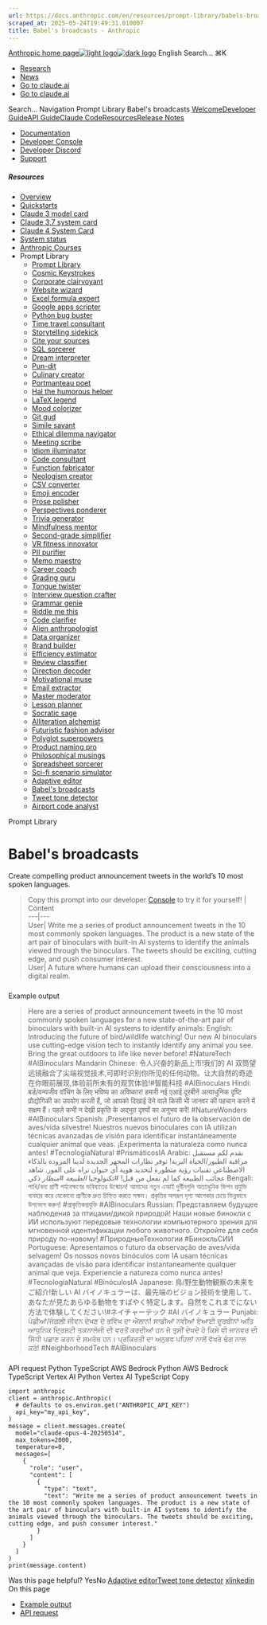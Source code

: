```yaml
---
url: https://docs.anthropic.com/en/resources/prompt-library/babels-broadcasts
scraped_at: 2025-05-24T19:49:31.010007
title: Babel's broadcasts - Anthropic
---
```


[Anthropic home page![light logo](https://mintlify.s3.us-west-1.amazonaws.com/anthropic/logo/light.svg)![dark logo](https://mintlify.s3.us-west-1.amazonaws.com/anthropic/logo/dark.svg)](https://docs.anthropic.com/)
English
Search...
⌘K
  * [Research](https://www.anthropic.com/research)
  * [News](https://www.anthropic.com/news)
  * [Go to claude.ai](https://claude.ai/)
  * [Go to claude.ai](https://claude.ai/)


Search...
Navigation
Prompt Library
Babel's broadcasts
[Welcome](https://docs.anthropic.com/en/home)[Developer Guide](https://docs.anthropic.com/en/docs/welcome)[API Guide](https://docs.anthropic.com/en/api/overview)[Claude Code](https://docs.anthropic.com/en/docs/claude-code/overview)[Resources](https://docs.anthropic.com/en/resources/overview)[Release Notes](https://docs.anthropic.com/en/release-notes/overview)
* [Documentation](https://docs.anthropic.com/en/home)
* [Developer Console](https://console.anthropic.com/)
* [Developer Discord](https://www.anthropic.com/discord)
* [Support](https://support.anthropic.com/)
##### Resources
  * [Overview](https://docs.anthropic.com/en/resources/overview)
  * [Quickstarts](https://github.com/anthropics/anthropic-quickstarts)
  * [Claude 3 model card](https://assets.anthropic.com/m/61e7d27f8c8f5919/original/Claude-3-Model-Card.pdf)
  * [Claude 3.7 system card](https://anthropic.com/claude-3-7-sonnet-system-card)
  * [Claude 4 System Card](https://www-cdn.anthropic.com/6be99a52cb68eb70eb9572b4cafad13df32ed995.pdf)
  * [System status](https://status.anthropic.com/)
  * [Anthropic Courses](https://github.com/anthropics/courses)
  * Prompt Library
    * [Prompt Library](https://docs.anthropic.com/en/resources/prompt-library/library)
    * [Cosmic Keystrokes](https://docs.anthropic.com/en/resources/prompt-library/cosmic-keystrokes)
    * [Corporate clairvoyant](https://docs.anthropic.com/en/resources/prompt-library/corporate-clairvoyant)
    * [Website wizard](https://docs.anthropic.com/en/resources/prompt-library/website-wizard)
    * [Excel formula expert](https://docs.anthropic.com/en/resources/prompt-library/excel-formula-expert)
    * [Google apps scripter](https://docs.anthropic.com/en/resources/prompt-library/google-apps-scripter)
    * [Python bug buster](https://docs.anthropic.com/en/resources/prompt-library/python-bug-buster)
    * [Time travel consultant](https://docs.anthropic.com/en/resources/prompt-library/time-travel-consultant)
    * [Storytelling sidekick](https://docs.anthropic.com/en/resources/prompt-library/storytelling-sidekick)
    * [Cite your sources](https://docs.anthropic.com/en/resources/prompt-library/cite-your-sources)
    * [SQL sorcerer](https://docs.anthropic.com/en/resources/prompt-library/sql-sorcerer)
    * [Dream interpreter](https://docs.anthropic.com/en/resources/prompt-library/dream-interpreter)
    * [Pun-dit](https://docs.anthropic.com/en/resources/prompt-library/pun-dit)
    * [Culinary creator](https://docs.anthropic.com/en/resources/prompt-library/culinary-creator)
    * [Portmanteau poet](https://docs.anthropic.com/en/resources/prompt-library/portmanteau-poet)
    * [Hal the humorous helper](https://docs.anthropic.com/en/resources/prompt-library/hal-the-humorous-helper)
    * [LaTeX legend](https://docs.anthropic.com/en/resources/prompt-library/latex-legend)
    * [Mood colorizer](https://docs.anthropic.com/en/resources/prompt-library/mood-colorizer)
    * [Git gud](https://docs.anthropic.com/en/resources/prompt-library/git-gud)
    * [Simile savant](https://docs.anthropic.com/en/resources/prompt-library/simile-savant)
    * [Ethical dilemma navigator](https://docs.anthropic.com/en/resources/prompt-library/ethical-dilemma-navigator)
    * [Meeting scribe](https://docs.anthropic.com/en/resources/prompt-library/meeting-scribe)
    * [Idiom illuminator](https://docs.anthropic.com/en/resources/prompt-library/idiom-illuminator)
    * [Code consultant](https://docs.anthropic.com/en/resources/prompt-library/code-consultant)
    * [Function fabricator](https://docs.anthropic.com/en/resources/prompt-library/function-fabricator)
    * [Neologism creator](https://docs.anthropic.com/en/resources/prompt-library/neologism-creator)
    * [CSV converter](https://docs.anthropic.com/en/resources/prompt-library/csv-converter)
    * [Emoji encoder](https://docs.anthropic.com/en/resources/prompt-library/emoji-encoder)
    * [Prose polisher](https://docs.anthropic.com/en/resources/prompt-library/prose-polisher)
    * [Perspectives ponderer](https://docs.anthropic.com/en/resources/prompt-library/perspectives-ponderer)
    * [Trivia generator](https://docs.anthropic.com/en/resources/prompt-library/trivia-generator)
    * [Mindfulness mentor](https://docs.anthropic.com/en/resources/prompt-library/mindfulness-mentor)
    * [Second-grade simplifier](https://docs.anthropic.com/en/resources/prompt-library/second-grade-simplifier)
    * [VR fitness innovator](https://docs.anthropic.com/en/resources/prompt-library/vr-fitness-innovator)
    * [PII purifier](https://docs.anthropic.com/en/resources/prompt-library/pii-purifier)
    * [Memo maestro](https://docs.anthropic.com/en/resources/prompt-library/memo-maestro)
    * [Career coach](https://docs.anthropic.com/en/resources/prompt-library/career-coach)
    * [Grading guru](https://docs.anthropic.com/en/resources/prompt-library/grading-guru)
    * [Tongue twister](https://docs.anthropic.com/en/resources/prompt-library/tongue-twister)
    * [Interview question crafter](https://docs.anthropic.com/en/resources/prompt-library/interview-question-crafter)
    * [Grammar genie](https://docs.anthropic.com/en/resources/prompt-library/grammar-genie)
    * [Riddle me this](https://docs.anthropic.com/en/resources/prompt-library/riddle-me-this)
    * [Code clarifier](https://docs.anthropic.com/en/resources/prompt-library/code-clarifier)
    * [Alien anthropologist](https://docs.anthropic.com/en/resources/prompt-library/alien-anthropologist)
    * [Data organizer](https://docs.anthropic.com/en/resources/prompt-library/data-organizer)
    * [Brand builder](https://docs.anthropic.com/en/resources/prompt-library/brand-builder)
    * [Efficiency estimator](https://docs.anthropic.com/en/resources/prompt-library/efficiency-estimator)
    * [Review classifier](https://docs.anthropic.com/en/resources/prompt-library/review-classifier)
    * [Direction decoder](https://docs.anthropic.com/en/resources/prompt-library/direction-decoder)
    * [Motivational muse](https://docs.anthropic.com/en/resources/prompt-library/motivational-muse)
    * [Email extractor](https://docs.anthropic.com/en/resources/prompt-library/email-extractor)
    * [Master moderator](https://docs.anthropic.com/en/resources/prompt-library/master-moderator)
    * [Lesson planner](https://docs.anthropic.com/en/resources/prompt-library/lesson-planner)
    * [Socratic sage](https://docs.anthropic.com/en/resources/prompt-library/socratic-sage)
    * [Alliteration alchemist](https://docs.anthropic.com/en/resources/prompt-library/alliteration-alchemist)
    * [Futuristic fashion advisor](https://docs.anthropic.com/en/resources/prompt-library/futuristic-fashion-advisor)
    * [Polyglot superpowers](https://docs.anthropic.com/en/resources/prompt-library/polyglot-superpowers)
    * [Product naming pro](https://docs.anthropic.com/en/resources/prompt-library/product-naming-pro)
    * [Philosophical musings](https://docs.anthropic.com/en/resources/prompt-library/philosophical-musings)
    * [Spreadsheet sorcerer](https://docs.anthropic.com/en/resources/prompt-library/spreadsheet-sorcerer)
    * [Sci-fi scenario simulator](https://docs.anthropic.com/en/resources/prompt-library/sci-fi-scenario-simulator)
    * [Adaptive editor](https://docs.anthropic.com/en/resources/prompt-library/adaptive-editor)
    * [Babel's broadcasts](https://docs.anthropic.com/en/resources/prompt-library/babels-broadcasts)
    * [Tweet tone detector](https://docs.anthropic.com/en/resources/prompt-library/tweet-tone-detector)
    * [Airport code analyst](https://docs.anthropic.com/en/resources/prompt-library/airport-code-analyst)


Prompt Library
# Babel's broadcasts
Create compelling product announcement tweets in the world’s 10 most spoken languages.
> Copy this prompt into our developer [Console](https://console.anthropic.com/dashboard) to try it for yourself!
| Content  
---|---  
User| Write me a series of product announcement tweets in the 10 most commonly spoken languages. The product is a new state of the art pair of binoculars with built-in AI systems to identify the animals viewed through the binoculars. The tweets should be exciting, cutting edge, and push consumer interest.  
User| A future where humans can upload their consciousness into a digital realm.  
### 
[​](https://docs.anthropic.com/en/resources/prompt-library/babels-broadcasts#example-output)
Example output
> Here are a series of product announcement tweets in the 10 most commonly spoken languages for a new state-of-the-art pair of binoculars with built-in AI systems to identify animals:
> English: Introducing the future of bird/wildlife watching! Our new AI binoculars use cutting-edge vision tech to instantly identify any animal you see. Bring the great outdoors to life like never before! #NatureTech #AIBinoculars
> Mandarin Chinese: 令人兴奋的新品上市!我们的 AI 双筒望远镜融合了尖端视觉技术,可即时识别你所见的任何动物。让大自然的奇迹在你眼前展现,体验前所未有的观赏体验!#智能科技 #AIBinoculars
> Hindi: बर्ड/वन्यजीव वॉचिंग के लिए भविष्य का अविष्कार! हमारी नई एआई दूरबीनें अत्याधुनिक दृष्टि प्रौद्योगिकी का उपयोग करती हैं, जो आपको दिखाई देने वाले किसी भी जानवर की पहचान करने में सक्षम हैं। पहले कभी न देखी प्रकृति के अद्भुत दृश्यों का अनुभव करें! #NatureWonders #AIBinoculars
> Spanish: ¡Presentamos el futuro de la observación de aves/vida silvestre! Nuestros nuevos binoculares con IA utilizan técnicas avanzadas de visión para identificar instantáneamente cualquier animal que veas. ¡Experimenta la naturaleza como nunca antes! #TecnologíaNatural #PrismáticosIA
> Arabic: نقدم لكم مستقبل مراقبة الطيور/الحياة البرية! توفر نظارات المجهر الجديدة لدينا المزودة بالذكاء الاصطناعي تقنيات رؤية متطورة لتحديد هوية أي حيوان تراه على الفور. شاهد عجائب الطبيعة كما لم تفعل من قبل! #تكنولوجيا _الطبيعة #منظار_ ذكي
> Bengali: পাখি/বন্য প্রাণী পর্যবেক্ষণের ভবিষ্যতের উন্মোচন! আমাদের নতুন এআই দুর্বীনগুলি অত্যাধুনিক ভিশন প্রযুক্তি ব্যবহার করে যেকোনো প্রাণীকে দ্রুত চিহ্নিত করতে সক্ষম। প্রকৃতির অপরূপ দৃশ্য আগেকার চেয়ে ভিন্নভাবে উপভোগ করুন! #প্রাকৃতিকপ্রযুক্তি #AIBinoculars
> Russian: Представляем будущее наблюдения за птицами/дикой природой! Наши новые бинокли с ИИ используют передовые технологии компьютерного зрения для мгновенной идентификации любого животного. Откройте для себя природу по-новому! #ПриродныеТехнологии #БинокльСИИ
> Portuguese: Apresentamos o futuro da observação de aves/vida selvagem! Os nossos novos binóculos com IA usam técnicas avançadas de visão para identificar instantaneamente qualquer animal que veja. Experiencie a natureza como nunca antes! #TecnologiaNatural #BinóculosIA
> Japanese: 鳥/野生動物観察の未来をご紹介!新しい AI バイノキュラーは、最先端のビジョン技術を使用して、あなたが見たあらゆる動物をすばやく特定します。自然をこれまでにない方法で体験してください!#ネイチャーテック #AI バイノキュラー
> Punjabi: ਪੰਛੀਆਂ/ਜੰਗਲੀ ਜੀਵਨ ਦੇਖਣ ਦੇ ਭਵਿੱਖ ਦਾ ਐਲਾਨ! ਸਾਡੀਆਂ ਨਵੀਆਂ ਏਆਈ ਦੂਰਬੀਨਾਂ ਅਤਿ ਆਧੁਨਿਕ ਦ੍ਰਿਸ਼ਟੀ ਤਕਨਾਲੋਜੀ ਦੀ ਵਰਤੋਂ ਕਰਦੀਆਂ ਹਨ ਜੋ ਤੁਸੀਂ ਦੇਖਦੇ ਹੋ ਕਿਸੇ ਵੀ ਜਾਨਵਰ ਦੀ ਸਿੱਧੀ ਪਛਾਣ ਕਰਨ ਦੇ ਸਮਰੱਥ ਹਨ। ਪ੍ਰਕਿਰਤੀ ਦਾ ਅਨੁਭਵ ਪਹਿਲਾਂ ਨਾਲੋਂ ਵੱਖਰੇ ਢੰਗ ਨਾਲ ਕਰੋ! #NeighborhoodTech #AIBinoculars
### 
[​](https://docs.anthropic.com/en/resources/prompt-library/babels-broadcasts#api-request)
API request
Python
TypeScript
AWS Bedrock Python
AWS Bedrock TypeScript
Vertex AI Python
Vertex AI TypeScript
Copy
```
import anthropic
client = anthropic.Anthropic(
  # defaults to os.environ.get("ANTHROPIC_API_KEY")
  api_key="my_api_key",
)
message = client.messages.create(
  model="claude-opus-4-20250514",
  max_tokens=2000,
  temperature=0,
  messages=[
    {
      "role": "user",
      "content": [
        {
          "type": "text",
          "text": "Write me a series of product announcement tweets in the 10 most commonly spoken languages. The product is a new state of the art pair of binoculars with built-in AI systems to identify the animals viewed through the binoculars. The tweets should be exciting, cutting edge, and push consumer interest."
        }
      ]
    }
  ]
)
print(message.content)

```

Was this page helpful?
YesNo
[Adaptive editor](https://docs.anthropic.com/en/resources/prompt-library/adaptive-editor)[Tweet tone detector](https://docs.anthropic.com/en/resources/prompt-library/tweet-tone-detector)
[x](https://x.com/AnthropicAI)[linkedin](https://www.linkedin.com/company/anthropicresearch)
On this page
  * [Example output](https://docs.anthropic.com/en/resources/prompt-library/babels-broadcasts#example-output)
  * [API request](https://docs.anthropic.com/en/resources/prompt-library/babels-broadcasts#api-request)



